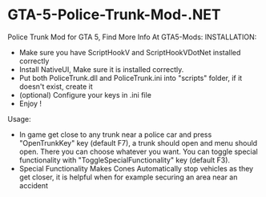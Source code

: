 # GTA-5-Police-Trunk-Mod-.NET
Police Trunk Mod for GTA 5, Find More Info At GTA5-Mods: 
INSTALLATION:
- Make sure you have ScriptHookV and ScriptHookVDotNet installed correctly
- Install NativeUI, Make sure it is installed correctly.
- Put both PoliceTrunk.dll and PoliceTrunk.ini into "scripts" folder, if it doesn't exist, create it
- (optional) Configure your keys in .ini file
- Enjoy !

Usage:
- In game get close to any trunk near a police car and press "OpenTrunkKey" key (default F7), a trunk should open and menu should open. There you can
choose whatever you want. You can toggle special functionality with "ToggleSpecialFunctionality" key (default F3).
- Special Functionality Makes Cones Automatically stop vehicles as they get closer, it is helpful when for example securing an area near an accident
